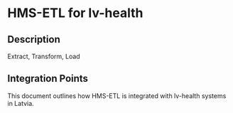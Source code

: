# HMS-ETL for lv-health

## Description

Extract, Transform, Load

## Integration Points

This document outlines how HMS-ETL is integrated with lv-health systems in Latvia.

